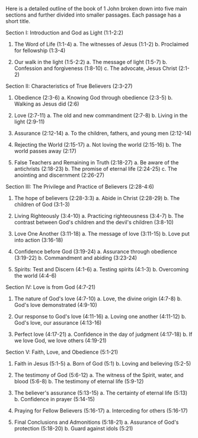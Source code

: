 Here is a detailed outline of the book of 1 John broken down into five main sections and further divided into smaller passages. Each passage has a short title.

Section I: Introduction and God as Light (1:1-2:2)

1. The Word of Life (1:1-4)
   a. The witnesses of Jesus (1:1-2)
   b. Proclaimed for fellowship (1:3-4)

2. Our walk in the light (1:5-2:2)
   a. The message of light (1:5-7)
   b. Confession and forgiveness (1:8-10)
   c. The advocate, Jesus Christ (2:1-2)

Section II: Characteristics of True Believers (2:3-27)

1. Obedience (2:3-6)
   a. Knowing God through obedience (2:3-5)
   b. Walking as Jesus did (2:6)

2. Love (2:7-11)
   a. The old and new commandment (2:7-8)
   b. Living in the light (2:9-11)

3. Assurance (2:12-14)
   a. To the children, fathers, and young men (2:12-14)

4. Rejecting the World (2:15-17)
   a. Not loving the world (2:15-16)
   b. The world passes away (2:17)

5. False Teachers and Remaining in Truth (2:18-27)
   a. Be aware of the antichrists (2:18-23)
   b. The promise of eternal life (2:24-25)
   c. The anointing and discernment (2:26-27)

Section III: The Privilege and Practice of Believers (2:28-4:6)

1. The hope of believers (2:28-3:3)
   a. Abide in Christ (2:28-29)
   b. The children of God (3:1-3)

2. Living Righteously (3:4-10)
   a. Practicing righteousness (3:4-7)
   b. The contrast between God's children and the devil's children (3:8-10)

3. Love One Another (3:11-18)
   a. The message of love (3:11-15)
   b. Love put into action (3:16-18)

4. Confidence before God (3:19-24)
   a. Assurance through obedience (3:19-22)
   b. Commandment and abiding (3:23-24)

5. Spirits: Test and Discern (4:1-6)
   a. Testing spirits (4:1-3)
   b. Overcoming the world (4:4-6)

Section IV: Love is from God (4:7-21)

1. The nature of God's love (4:7-10)
   a. Love, the divine origin (4:7-8)
   b. God's love demonstrated (4:9-10)

2. Our response to God's love (4:11-16)
   a. Loving one another (4:11-12)
   b. God's love, our assurance (4:13-16)

3. Perfect love (4:17-21)
   a. Confidence in the day of judgment (4:17-18)
   b. If we love God, we love others (4:19-21)

Section V: Faith, Love, and Obedience (5:1-21)

1. Faith in Jesus (5:1-5)
   a. Born of God (5:1)
   b. Loving and believing (5:2-5)

2. The testimony of God (5:6-12)
   a. The witness of the Spirit, water, and blood (5:6-8)
   b. The testimony of eternal life (5:9-12)

3. The believer's assurance (5:13-15)
   a. The certainty of eternal life (5:13)
   b. Confidence in prayer (5:14-15)

4. Praying for Fellow Believers (5:16-17)
   a. Interceding for others (5:16-17)

5. Final Conclusions and Admonitions (5:18-21)
   a. Assurance of God's protection (5:18-20)
   b. Guard against idols (5:21)